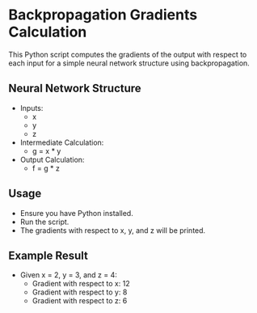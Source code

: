 # Backpropagation Gradients Calculation

This Python script computes the gradients of the output with respect to each input for a simple neural network structure using backpropagation.

## Neural Network Structure
- Inputs:
  - x
  - y
  - z
- Intermediate Calculation:
  - g = x * y
- Output Calculation:
  - f = g * z

## Usage
- Ensure you have Python installed.
- Run the script.
- The gradients with respect to x, y, and z will be printed.

## Example Result
- Given x = 2, y = 3, and z = 4:
  - Gradient with respect to x: 12
  - Gradient with respect to y: 8
  - Gradient with respect to z: 6
